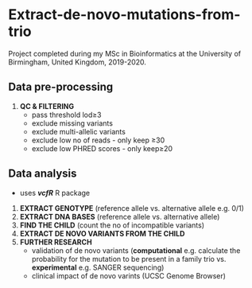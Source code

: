 # Extract-de-novo-mutations-from-trio
Project completed during my MSc in Bioinformatics at the University of Birmingham, United Kingdom, 2019-2020.

## Data pre-processing
1. **QC & FILTERING** 
   * pass threshold lod≥3 
   * exclude missing variants
   * exclude multi-allelic variants
   * exclude low no of reads - only keep ≥30
   * exclude low PHRED scores - only keep≥20

## Data analysis
* uses ***vcfR*** R package
1. **EXTRACT GENOTYPE** (reference allele vs. alternative allele e.g. 0/1)
2. **EXTRACT DNA BASES** (reference allele vs. alternative allele)
3. **FIND THE CHILD** (count the no of incompatible variants)
4. **EXTRACT DE NOVO VARIANTS FROM THE CHILD** 
5. **FURTHER RESEARCH**
   * validation of de novo variants (**computational** e.g. calculate the probability for the mutation to be present in a family trio vs. **experimental** e.g. SANGER sequencing)
   * clinical impact of de novo varints (UCSC Genome Browser)
